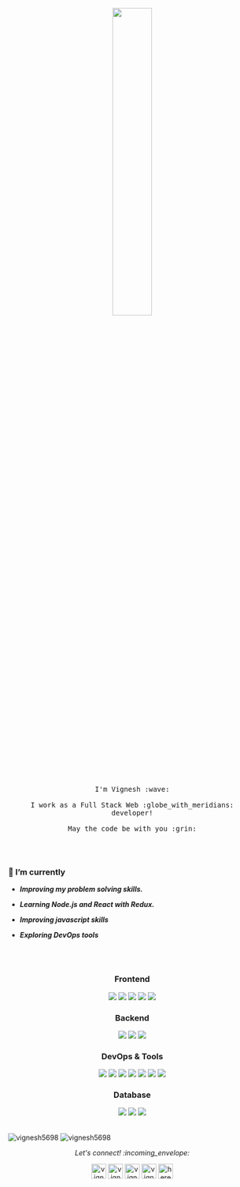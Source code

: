 <p align="center">
  <img src="https://www.greengeeks.com/tutorials/wp-content/uploads/2017/09/giphy.gif" width="40%">
  <br><br>
  <samp>
    I'm Vignesh :wave:
    <br><br>
    I work as a Full Stack Web :globe_with_meridians: developer!
    <br><br>
    May the code be with you :grin:
    <br><br>
  </samp>
</p>

<br>

###  🌱 I’m currently 

- ***Improving my problem solving skills.***

- ***Learning Node.js and React with Redux.***

- ***Improving javascript skills***

- ***Exploring DevOps tools***

<br><br>

<h3 align="center">Frontend</h3>

<p align="center"> 
  <img src="https://img.shields.io/badge/html-★★★-lightgrey?labelColor=E34F26&logo=HTML5&style=for-the-badge&logoColor=white"/>
  <img src="https://img.shields.io/badge/css-★★★-lightgrey?labelColor=1572B6&logo=CSS3&style=for-the-badge&logoColor=white"/>
  <img src="https://img.shields.io/badge/Bootstarp-★★☆-lightgrey?labelColor=darkviolet&logo=Bootstrap&style=for-the-badge&logoColor=white"/>
  <img src="https://img.shields.io/badge/javascript-★★★-lightgrey?labelColor=F7DF1E&logo=JavaScript&style=for-the-badge&logoColor=black"/>
  <img src="https://img.shields.io/badge/react-★★★-lightgrey?labelColor=lightblue&logo=React&style=for-the-badge&logoColor=darkblue"/>
</p>


<h3 align="center">Backend</h3>

<p align="center"> 
  <img src="https://img.shields.io/badge/Express-★★★-lightgrey?labelColor=black&logo=Express&style=for-the-badge&logoColor=white"/>
  <img src="https://img.shields.io/badge/Node.js-★★★-lightgrey?labelColor=green&logo=Node.js&style=for-the-badge&logoColor=white"/> 
  <img src="https://img.shields.io/badge/python-★★☆-lightgrey?labelColor=3776AB&logo=Python&style=for-the-badge&logoColor=white"/>
</p>

<h3 align="center">DevOps & Tools</h3>

<p align="center">
  <img src="https://img.shields.io/badge/bash-★★☆-lightgrey?labelColor=4EAA25&logo=GNU-Bash&style=for-the-badge&logoColor=white"/>
  <img src="https://img.shields.io/badge/Docker-★★☆-lightgrey?labelColor=lightblue&logo=Docker&style=for-the-badge&logoColor=darkblue"/>
  <img src="https://img.shields.io/badge/-Git-★★★-F05032?logo=Git&style=for-the-badge&logoColor=white"/>
  <img src="https://img.shields.io/badge/Jenkins-★★☆-lightgrey?labelColor=white&logo=Jenkins&style=for-the-badge&logoColor=darkred"/>
  <img src="https://img.shields.io/badge/Kubernetes-★☆☆-lightgrey?labelColor=lightblue&logo=Kubernetes&style=for-the-badge&logoColor=darkblue"/>
  <img src="https://img.shields.io/badge/linux-★★★-lightgrey?labelColor=FCC624&logo=linux&style=for-the-badge&logoColor=black"/>
  <img src="https://img.shields.io/badge/mac%20os-★★★-lightgrey?labelColor=grey&logo=apple&style=for-the-badge&logoColor=white"/>
</p>

<h3 align="center">Database</h3>

<p align="center"> 
 <img src="https://img.shields.io/badge/Mongodb-★★☆-lightgrey?labelColor=lightgreen&logo=MongoDB&style=for-the-badge&logoColor=darkgreen"/>
  <img src="https://img.shields.io/badge/MySQL-★★★-lightgrey?labelColor=lightyellow&logo=MySQL&style=for-the-badge&logoColor=black"/>
  <img src="https://img.shields.io/badge/redis-★★☆-lightgrey?labelColor=red&logo=redis&style=for-the-badge&logoColor=white"/>
</p>
<br>

<img align="center" src="https://github-readme-stats.vercel.app/api?username=vignesh5698&show_icons=true&hide=issues,contribs,stars&theme=tokyonight&count_private=true" alt="vignesh5698" />

<img align="center" src="https://github-readme-stats.vercel.app/api/top-langs/?username=vignesh5698&layout=compact&theme=tokyonight&count_private=true" alt="vignesh5698" />


<p align="center"> 
  <i> Let's connect! :incoming_envelope: </i>
</p>

<p align="center"> 
<a href="https://codepen.io/vignesh5698" target="blank"><img align="center" src="https://cdn.jsdelivr.net/npm/simple-icons@3.0.1/icons/codepen.svg" alt="vignesh5698" height="30" width="30" /></a>
<a href="https://dev.to/vignesh5698" target="blank"><img align="center" src="https://cdn.jsdelivr.net/npm/simple-icons@3.0.1/icons/dev-dot-to.svg" alt="vignesh5698" height="30" width="30" /></a>
<a href="https://twitter.com/vignesh5698" target="blank"><img align="center" src="https://cdn.jsdelivr.net/npm/simple-icons@3.0.1/icons/twitter.svg" alt="vignesh5698" height="30" width="30" /></a>
<a href="https://linkedin.com/in/vignesh5698" target="blank"><img align="center" src="https://cdn.jsdelivr.net/npm/simple-icons@3.0.1/icons/linkedin.svg" alt="vignesh5698" height="30" width="30" /></a>
<a href="https://instagram.com/here_ruthless_monk" target="blank"><img align="center" src="https://cdn.jsdelivr.net/npm/simple-icons@3.0.1/icons/instagram.svg" alt="here_ruthless_monk" height="30" width="30" /></a>
</p>
